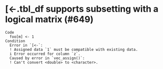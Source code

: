# [<-.tbl_df supports subsetting with a logical matrix (#649)

    Code
      foo[m] <- 1
    Condition
      Error in `[<-`:
      ! Assigned data `1` must be compatible with existing data.
      i Error occurred for column `z`.
      Caused by error in `vec_assign()`:
      ! Can't convert <double> to <character>.

